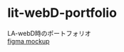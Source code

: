 # lit-webD-portfolio
LA-webD時のポートフォリオ<br>
<a href="https://www.figma.com/file/6nW9wwlkOcdJTyxjt1WD7y/%E3%83%9D%E3%83%BC%E3%83%88%E3%83%95%E3%82%A9%E3%83%AA%E3%82%AA-%E3%82%A2%E3%82%A4%E3%83%87%E3%82%A3%E3%82%A2%E3%83%9C%E3%83%BC%E3%83%89?node-id=0%3A1&t=U324xLw8cckTC3Fx-1">figma mockup</a>
